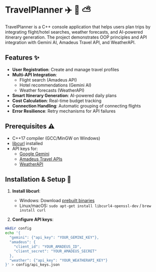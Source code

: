 # TravelPlanner :airplane: :hotel: :partly_sunny:

TravelPlanner is a C++ console application that helps users plan trips by integrating flight/hotel searches, weather forecasts, and AI-powered itinerary generation. The project demonstrates OOP principles and API integration with Gemini AI, Amadeus Travel API, and WeatherAPI.

## Features :sparkles:
- **User Registration**: Create and manage travel profiles
- **Multi-API Integration**:
  - Flight search (Amadeus API)
  - Hotel recommendations (Gemini AI)
  - Weather forecasts (WeatherAPI)
- **Smart Itinerary Generation**: AI-powered daily plans
- **Cost Calculation**: Real-time budget tracking
- **Connection Handling**: Automatic grouping of connecting flights
- **Error Resilience**: Retry mechanisms for API failures

## Prerequisites :warning:
- C++17 compiler (GCC/MinGW on Windows)
- [libcurl](https://curl.se/windows/) installed
- API keys for:
  - [Google Gemini](https://aistudio.google.com/)
  - [Amadeus Travel APIs](https://developers.amadeus.com/)
  - [WeatherAPI](https://www.weatherapi.com/)

## Installation & Setup :wrench:
1. **Install libcurl**:
   - Windows: Download [prebuilt binaries](https://curl.se/windows/)
   - Linux/macOS: `sudo apt-get install libcurl4-openssl-dev` / `brew install curl`

2. **Configure API keys**:
```bash
mkdir config
echo '{
  "gemini": {"api_key": "YOUR_GEMINI_KEY"},
  "amadeus": {
    "client_id": "YOUR_AMADEUS_ID",
    "client_secret": "YOUR_AMADEUS_SECRET"
  },
  "weather": {"api_key": "YOUR_WEATHERAPI_KEY"}
}' > config/api_keys.json
```
